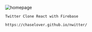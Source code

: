 
![homepage](https://user-images.githubusercontent.com/79824434/120206248-ebe3ea80-c265-11eb-8dfa-5bb3d34e8859.PNG)

	Twitter Clone React with Firebase  
																						
	https://chaselover.github.io/nwitter/

